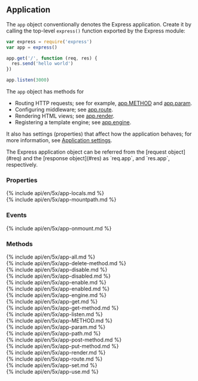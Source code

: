 <h2 id="app">Application</h2>

The `app` object conventionally denotes the Express application.
Create it by calling the top-level `express()` function exported by the Express module:

```js
var express = require('express')
var app = express()

app.get('/', function (req, res) {
  res.send('hello world')
})

app.listen(3000)
```

The `app` object has methods for

* Routing HTTP requests; see for example, [app.METHOD](#app.METHOD) and [app.param](#app.param).
* Configuring middleware; see [app.route](#app.route).
* Rendering HTML views; see [app.render](#app.render).
* Registering a template engine; see [app.engine](#app.engine).

It also has settings (properties) that affect how the application behaves;
for more information, see [Application settings](#app.settings.table).

<div class="doc-box doc-info" markdown="1">
The Express application object can be referred from the [request object](#req) and the [response object](#res) as `req.app`, and `res.app`, respectively.
</div>

<h3 id='app.properties'>Properties</h3>

<section markdown="1">
  {% include api/en/5x/app-locals.md %}
</section>

<section markdown="1">
  {% include api/en/5x/app-mountpath.md %}
</section>

<h3 id='app.events'>Events</h3>

<section markdown="1">
  {% include api/en/5x/app-onmount.md %}
</section>

<h3 id='app.methods'>Methods</h3>

<section markdown="1">
  {% include api/en/5x/app-all.md %}
</section>

<section markdown="1">
  {% include api/en/5x/app-delete-method.md %}
</section>

<section markdown="1">
  {% include api/en/5x/app-disable.md %}
</section>

<section markdown="1">
  {% include api/en/5x/app-disabled.md %}
</section>

<section markdown="1">
  {% include api/en/5x/app-enable.md %}
</section>

<section markdown="1">
  {% include api/en/5x/app-enabled.md %}
</section>

<section markdown="1">
  {% include api/en/5x/app-engine.md %}
</section>

<section markdown="1">
  {% include api/en/5x/app-get.md %}
</section>

<section markdown="1">
  {% include api/en/5x/app-get-method.md %}
</section>

<section markdown="1">
  {% include api/en/5x/app-listen.md %}
</section>

<section markdown="1">
  {% include api/en/5x/app-METHOD.md %}
</section>

<section markdown="1">
  {% include api/en/5x/app-param.md %}
</section>

<section markdown="1">
  {% include api/en/5x/app-path.md %}
</section>

<section markdown="1">
  {% include api/en/5x/app-post-method.md %}
</section>

<section markdown="1">
  {% include api/en/5x/app-put-method.md %}
</section>

<section markdown="1">
  {% include api/en/5x/app-render.md %}
</section>

<section markdown="1">
  {% include api/en/5x/app-route.md %}
</section>

<section markdown="1">
  {% include api/en/5x/app-set.md %}
</section>

<section markdown="1">
  {% include api/en/5x/app-use.md %}
</section>
